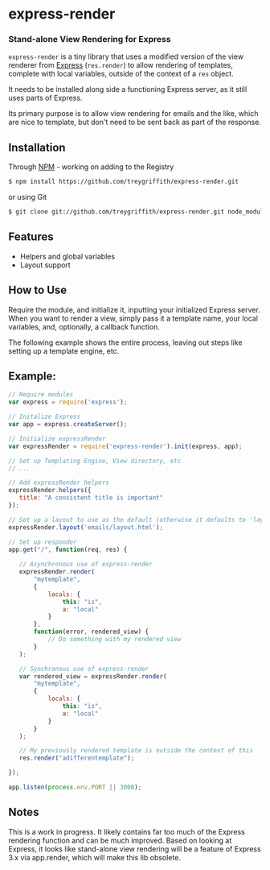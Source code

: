 express-render
==============
### Stand-alone View Rendering for Express

`express-render` is a tiny library that uses a modified version of the view renderer
 from [Express](http://www.expressjs.com) (`res.render`) to allow rendering of templates,
 complete with local variables, outside of the context of a `res` object.

 It needs to be installed along side a functioning Express server, as it still uses parts
 of Express.

 Its primary purpose is to allow view rendering for emails and the like, which are nice to template, but don't need to be 
 sent back as part of the response.


Installation
-------------

Through [NPM](http://www.npmjs.org) - working on adding to the Registry
 ``` bash
 $ npm install https://github.com/treygriffith/express-render.git
 ```

 or using Git
 ``` bash
 $ git clone git://github.com/treygriffith/express-render.git node_modules/express-render/
 ```

Features
--------
* Helpers and global variables
* Layout support

How to Use
-----------

 Require the module, and initialize it, inputting your initialized Express server.
 When you want to render a view, simply pass it a template name, your local variables,
 and, optionally, a callback function.

 The following example shows the entire process, leaving out steps like setting up a template engine, etc.

## Example:	
 ``` javascript
 // Require modules
 var express = require('express');

 // Initalize Express
 var app = express.createServer();

 // Initialize expressRender
 var expressRender = require('express-render').init(express, app);

 // Set up Templating Engine, View directory, etc
 // ...

 // Add expressRender helpers
 expressRender.helpers({
 	title: "A consistent title is important"
});

// Set up a layout to use as the default (otherwise it defaults to 'layout')
expressRender.layout('emails/layout.html');

 // Set up responder
 app.get("/", function(req, res) {
 	
 	// Asynchronous use of express-render
 	expressRender.render(
 		"mytemplate", 
	 	{
	 		locals: {
	 			this: "is",
	 			a: "local"
	 		}
	 	}, 
	 	function(error, rendered_view) {
 			// Do something with my rendered view
 		}	
 	);

 	// Synchronous use of express-render
 	var rendered_view = expressRender.render(
 		"mytemplate", 
 		{
	 		locals: {
	 			this: "is",
	 			a: "local"
	 		}
 		}
 	);

 	// My previously rendered template is outside the context of this
 	res.render("adifferentemplate");

 });

 app.listen(process.env.PORT || 3000);

 ```

Notes
-----
 This is a work in progress. It likely contains far too much of the Express rendering function and can be much improved.
 Based on looking at Express, it looks like stand-alone view rendering will be a feature of Express 3.x via app.render, 
 which will make this lib obsolete.

